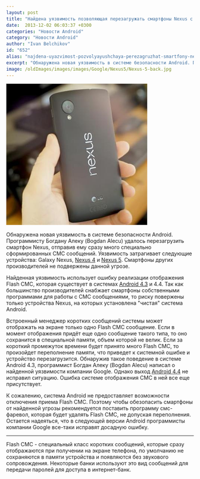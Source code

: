 ```yaml
---
layout: post
title: "Найдена уязвимость позволяющая перезагружать смартфоны Nexus с помощью СМС"
date:  2013-12-02 06:03:37 +0300
categories: "Новости Android"
category: "Новости Android"
author: "Ivan Belchikov"
id: "652"
alias: "najdena-uyazvimost-pozvolyayushchaya-perezagruzhat-smartfony-nexus-s-pomoshchyu-sms"
excerpt: "Обнаружена новая уязвимость в системе безопасности Android. Программисту Богдану Алеку (Bogdan Alecu) удалось перезагрузить смартфон Nexus, отправив ему сразу много специально сформированных СМС сообщений. Уязвимость затрагивает следующие устройства: Galaxy Nexus, Nexus 4 и Nexus 5. Смартфоны других производителей не подвержены данной угрозе."
image: /oldImages/images/images/Google/Nexus5/Nexus-5-back.jpg
---
```

<img src="/oldImages/images/images/Google/Nexus5/Nexus-5-back.jpg" alt="Nexus 5" />

Обнаружена новая уязвимость в системе безопасности Android. Программисту Богдану Алеку (Bogdan Alecu) удалось перезагрузить смартфон Nexus, отправив ему сразу много специально сформированных СМС сообщений. Уязвимость затрагивает следующие устройства: Galaxy Nexus, <a href="index.php?option=com_content&amp;view=article&amp;id=175&amp;catid=8&amp;Itemid=102">Nexus 4</a> и <a href="index.php?option=com_content&amp;view=article&amp;id=611&amp;catid=8&amp;Itemid=102">Nexus 5</a>. Смартфоны других производителей не подвержены данной угрозе.


Найденная уязвимость использует ошибку реализации отображения Flash СМС, которая существует в системах <a href="index.php?option=com_content&amp;view=article&amp;id=504&amp;catid=9&amp;Itemid=103">Android 4.3</a> и 4.4. Так как большинство производителей снабжает смартфоны собственными программами для работы с СМС сообщениями, то риску повержены только устройства Nexus, на которых установлена "чистая" система Android. 

Встроенный менеджер коротких сообщений системы может отображать на экране только одно Flash СМС сообщение. Если в момент отображения придёт еще одно сообщение такого типа, то оно сохранится в специальной памяти, объем которой не велик. Если за короткий промежуток времени будет принято много Flash СМС, то произойдет переполнение памяти, что приведет к системной ошибке и устройство перезагрузится. Обнаружив такое поведение в системе Android 4.3, программист Богдан Алеку (Bogdan Alecu) написал о найденной уязвимости компании Google. Однако выход <a href="index.php?option=com_content&amp;view=article&amp;id=610&amp;catid=8&amp;Itemid=102">Android 4.4</a> не исправил ситуацию. Ошибка системе отображения СМС в ней все еще присутствует. 

К сожалению, система Android не предоставляет возможности отключения приема Flash СМС. Поэтому чтобы обезопасить смартфоны от найденной угрозы рекомендуется поставить программу смс-фаревол, которая будет удалять Flash СМС, не допуская переполнения. Остается надеяться, что в следующей версии Android программисты компании Google все-таки исправят досадную ошибку.

<hr />
Flash СМС - специальный класс коротких сообщений, которые сразу отображаются при получении на экране телефона, по умолчанию не сохраняются в памяти устройства и появляются без звукового сопровождения. Некоторые банки используют это вид сообщений для передачи паролей для доступа в интернет-банк.

 

 

 

 
